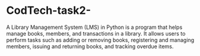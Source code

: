 # CodTech-task2-
A Library Management System (LMS) in Python is a program that helps manage books, members, and transactions in a library. It allows users to perform tasks such as adding or removing books, registering and managing members, issuing and returning books, and tracking overdue items.
